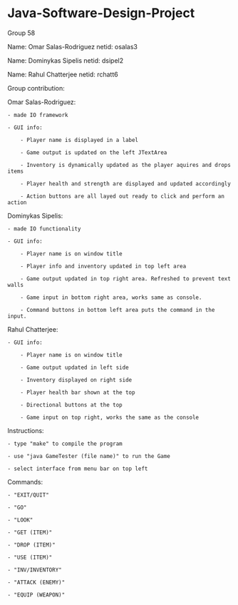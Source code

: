 # Java-Software-Design-Project
Group 58

Name: Omar Salas-Rodriguez  netid: osalas3

Name: Dominykas Sipelis     netid: dsipel2

Name: Rahul Chatterjee      netid: rchatt6

Group contribution:

Omar Salas-Rodriguez:
    
    - made IO framework
    
    - GUI info:
        
        - Player name is displayed in a label
        
        - Game output is updated on the left JTextArea
        
        - Inventory is dynamically updated as the player aquires and drops items
        
        - Player health and strength are displayed and updated accordingly
        
        - Action buttons are all layed out ready to click and perform an action
        
Dominykas Sipelis:

    - made IO functionality
    
    - GUI info:
        
        - Player name is on window title
        
        - Player info and inventory updated in top left area
        
        - Game output updated in top right area. Refreshed to prevent text walls
        
        - Game input in bottom right area, works same as console.
        
        - Command buttons in bottom left area puts the command in the input.

Rahul Chatterjee:
    
    - GUI info:
        
        - Player name is on window title
        
        - Game output updated in left side
        
        - Inventory displayed on right side
        
        - Player health bar shown at the top
        
        - Directional buttons at the top
        
        - Game input on top right, works the same as the console

Instructions:
    
    - type "make" to compile the program
    
    - use "java GameTester (file name)" to run the Game
    
    - select interface from menu bar on top left

Commands:
    
    - "EXIT/QUIT"
    
    - "GO"
    
    - "LOOK"
    
    - "GET (ITEM)"
    
    - "DROP (ITEM)"
    
    - "USE (ITEM)"
    
    - "INV/INVENTORY"
    
    - "ATTACK (ENEMY)"
    
    - "EQUIP (WEAPON)"
